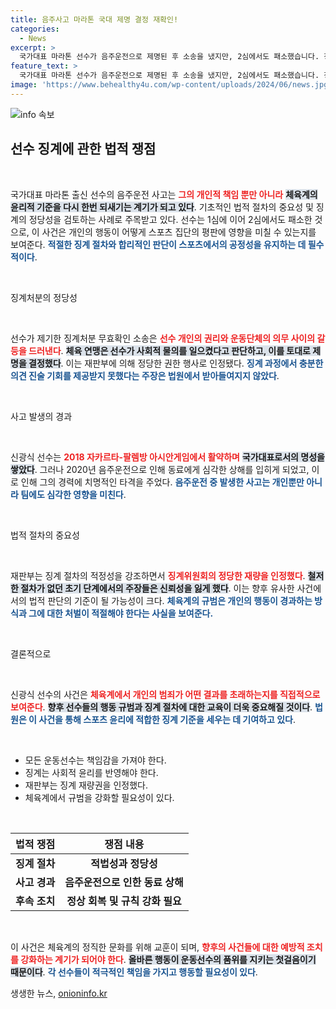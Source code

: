 ```yaml
---
title: 음주사고 마라톤 국대 제명 결정 재확인!
categories:
  - News
excerpt: >
  국가대표 마라톤 선수가 음주운전으로 제명된 후 소송을 냈지만, 2심에서도 패소했습니다. 징계의 정당성을 인정받지 못한 그, 앞으로의 행보는? 클릭하여 자세히 알아보세요!
feature_text: >
  국가대표 마라톤 선수가 음주운전으로 제명된 후 소송을 냈지만, 2심에서도 패소했습니다. 징계의 정당성을 인정받지 못한 그, 앞으로의 행보는? 클릭하여 자세히 알아보세요!
image: 'https://www.behealthy4u.com/wp-content/uploads/2024/06/news.jpg'
---
```


<p><img src="https://www.behealthy4u.com/wp-content/uploads/2024/06/news.jpg" alt="info 속보" /></p>

<h2 data-ke-size="size26">선수 징계에 관한 법적 쟁점</h2>

<p data-ke-size="size16">&nbsp;</p>

<p>국가대표 마라톤 출신 선수의 음주운전 사고는 <b><span style="color: #ee2323;">그의 개인적 책임 뿐만 아니라</span></b> <b><span style="background-color: #21538527;">체육계의 윤리적 기준을 다시 한번 되새기는 계기가 되고 있다</span></b>. 기초적인 법적 절차의 중요성 및 징계의 정당성을 검토하는 사례로 주목받고 있다. 선수는 1심에 이어 2심에서도 패소한 것으로, 이 사건은 개인의 행동이 어떻게 스포츠 집단의 평판에 영향을 미칠 수 있는지를 보여준다. <b><span style="color: #1a5490;">적절한 징계 절차와 합리적인 판단이 스포츠에서의 공정성을 유지하는 데 필수적이다</span></b>.</p>

<p data-ke-size="size16">&nbsp;</p>

<p>징계처분의 정당성</p>

<p data-ke-size="size16">&nbsp;</p>

<p>선수가 제기한 징계처분 무효확인 소송은 <b><span style="color: #ee2323;">선수 개인의 권리와 운동단체의 의무 사이의 갈등을 드러낸다</span></b>. <b><span style="background-color: #21538527;">체육 연맹은 선수가 사회적 물의를 일으켰다고 판단하고, 이를 토대로 제명을 결정했다</span></b>. 이는 재판부에 의해 정당한 권한 행사로 인정됐다. <b><span style="color: #1a5490;">징계 과정에서 충분한 의견 진술 기회를 제공받지 못했다는 주장은 법원에서 받아들여지지 않았다</span></b>.</p>

<p data-ke-size="size16">&nbsp;</p>

<p>사고 발생의 경과</p>

<p data-ke-size="size16">&nbsp;</p>

<p>신광식 선수는 <b><span style="color: #ee2323;">2018 자카르타-팔렘방 아시안게임에서 활약하며</span></b> <b><span style="background-color: #21538527;">국가대표로서의 명성을 쌓았다</span></b>. 그러나 2020년 음주운전으로 인해 동료에게 심각한 상해를 입히게 되었고, 이로 인해 그의 경력에 치명적인 타격을 주었다. <b><span style="color: #1a5490;">음주운전 중 발생한 사고는 개인뿐만 아니라 팀에도 심각한 영향을 미친다</span></b>.</p>

<p data-ke-size="size16">&nbsp;</p>

<p>법적 절차의 중요성</p>

<p data-ke-size="size16">&nbsp;</p>

<p>재판부는 징계 절차의 적정성을 강조하면서 <b><span style="color: #ee2323;">징계위원회의 정당한 재량을 인정했다</span></b>. <b><span style="background-color: #21538527;">철저한 절차가 없던 초기 단계에서의 주장들은 신뢰성을 잃게 했다</span></b>. 이는 향후 유사한 사건에서의 법적 판단의 기준이 될 가능성이 크다. <b><span style="color: #1a5490;">체육계의 규범은 개인의 행동이 경과하는 방식과 그에 대한 처벌이 적절해야 한다는 사실을 보여준다.</span></b></p>

<p data-ke-size="size16">&nbsp;</p>

<p>결론적으로</p>

<p data-ke-size="size16">&nbsp;</p>

<p>신광식 선수의 사건은 <b><span style="color: #ee2323;">체육계에서 개인의 범죄가 어떤 결과를 초래하는지를 직접적으로 보여준다</span></b>. <b><span style="background-color: #21538527;">향후 선수들의 행동 규범과 징계 절차에 대한 교육이 더욱 중요해질 것이다</span></b>. <b><span style="color: #1a5490;">법원은 이 사건을 통해 스포츠 윤리에 적합한 징계 기준을 세우는 데 기여하고 있다</span></b>.</p>

<p data-ke-size="size16">&nbsp;</p>

<ul>
  <li>모든 운동선수는 책임감을 가져야 한다.</li>
  <li>징계는 사회적 윤리를 반영해야 한다.</li>
  <li>재판부는 징계 재량권을 인정했다.</li>
  <li>체육계에서 규범을 강화할 필요성이 있다.</li>
</ul>

<p data-ke-size="size16">&nbsp;</p>

<table>
  <thead>
    <tr>
      <th style="text-align: center; height: 17px;"><b>법적 쟁점</b></th>
      <th style="text-align: center; height: 17px;"><b>쟁점 내용</b></th>
    </tr>
  </thead>
  <tbody>
    <tr>
      <td style="text-align: center; height: 17px;"><b>징계 절차</b></td>
      <td style="text-align: center; height: 17px;"><b>적법성과 정당성</b></td>
    </tr>
    <tr>
      <td style="text-align: center; height: 17px;"><b>사고 경과</b></td>
      <td style="text-align: center; height: 17px;"><b>음주운전으로 인한 동료 상해</b></td>
    </tr>
    <tr>
      <td style="text-align: center; height: 17px;"><b>후속 조치</b></td>
      <td style="text-align: center; height: 17px;"><b>정상 회복 및 규칙 강화 필요</b></td>
    </tr>
  </tbody>
</table>

<p data-ke-size="size16">&nbsp;</p>

<p>이 사건은 체육계의 정직한 문화를 위해 교훈이 되며, <b><span style="color: #ee2323;">향후의 사건들에 대한 예방적 조치를 강화하는 계기가 되어야 한다</span></b>. <b><span style="background-color: #21538527;">올바른 행동이 운동선수의 품위를 지키는 첫걸음이기 때문이다</span></b>. <b><span style="color: #1a5490;">각 선수들이 적극적인 책임을 가지고 행동할 필요성이 있다</span></b>.</p>
생생한 뉴스, <a href="https://onioninfo.kr" rel="dofollow">onioninfo.kr</a>



